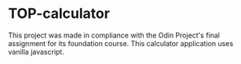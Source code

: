 # TOP-calculator
This project was made in compliance with the Odin Project's final assignment for its foundation course. 
This calculator application uses vanilla javascript.
